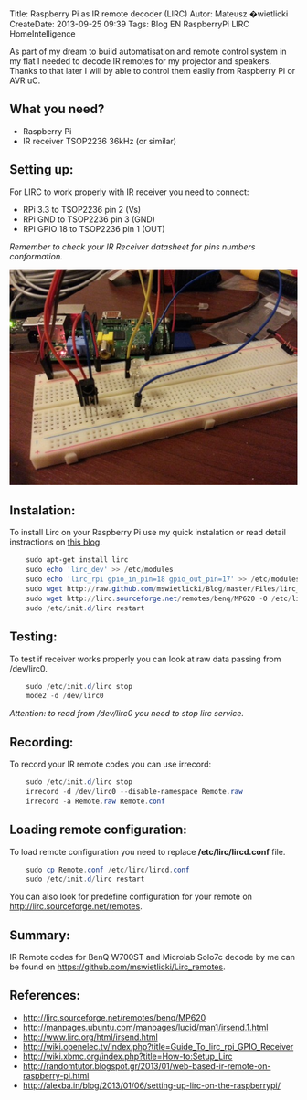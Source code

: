 Title: Raspberry Pi as IR remote decoder (LIRC)
Autor: Mateusz �wietlicki
CreateDate: 2013-09-25 09:39
Tags: 	Blog
		EN
		RaspberryPi
		LIRC
		HomeIntelligence

As part of my dream to build automatisation and remote control system in my flat I needed to decode IR remotes for my projector and speakers. Thanks to that later I will by able to control them easily from Raspberry Pi or AVR uC.

What you need?
-------------

- Raspberry Pi
- IR receiver TSOP2236 36kHz (or similar)

Setting up:
----------

For LIRC to work properly with IR receiver you need to connect:

- RPi 3.3 to TSOP2236 pin 2 (Vs)
- RPi GND to TSOP2236 pin 3 (GND)
- RPi GPIO 18 to TSOP2236 pin 1 (OUT)

*Remember to check your IR Receiver datasheet for pins numbers conformation.*

![IR Receiver](/files/ir_receiver.jpg)

Instalation:
------------

To install Lirc on your Raspberry Pi use my quick instalation or read detail instractions on [this blog](http://alexba.in/blog/2013/01/06/setting-up-lirc-on-the-raspberrypi/).

```powershell
	sudo apt-get install lirc
	sudo echo 'lirc_dev' >> /etc/modules
	sudo echo 'lirc_rpi gpio_in_pin=18 gpio_out_pin=17' >> /etc/modules
	sudo wget http://raw.github.com/mswietlicki/Blog/master/Files/lirc_hardware.conf > /etc/lirc/hardware.conf
	sudo wget http://lirc.sourceforge.net/remotes/benq/MP620 -O /etc/lirc/lircd.conf
	sudo /etc/init.d/lirc restart
```

Testing:
--------

To test if receiver works properly you can look at raw data passing from /dev/lirc0.

```powershell
	sudo /etc/init.d/lirc stop
	mode2 -d /dev/lirc0
```

*Attention: to read from /dev/lirc0 you need to stop lirc service.*

Recording:
----------

To record your IR remote codes you can use irrecord:

```powershell
	sudo /etc/init.d/lirc stop
	irrecord -d /dev/lirc0 --disable-namespace Remote.raw
	irrecord -a Remote.raw Remote.conf
```

Loading remote configuration:
-----------------------------

To load remote configuration you need to replace **/etc/lirc/lircd.conf** file.

```powershell
	sudo cp Remote.conf /etc/lirc/lircd.conf
	sudo /etc/init.d/lirc restart
```

You can also look for predefine configuration for your remote on <http://lirc.sourceforge.net/remotes>.

Summary:
--------

IR Remote codes for BenQ W700ST and Microlab Solo7c decode by me can be found on <https://github.com/mswietlicki/Lirc_remotes>.

References:
-----------

- <http://lirc.sourceforge.net/remotes/benq/MP620>
- <http://manpages.ubuntu.com/manpages/lucid/man1/irsend.1.html>
- <http://www.lirc.org/html/irsend.html>
- <http://wiki.openelec.tv/index.php?title=Guide_To_lirc_rpi_GPIO_Receiver>
- <http://wiki.xbmc.org/index.php?title=How-to:Setup_Lirc>
- <http://randomtutor.blogspot.gr/2013/01/web-based-ir-remote-on-raspberry-pi.html>
- <http://alexba.in/blog/2013/01/06/setting-up-lirc-on-the-raspberrypi/>

